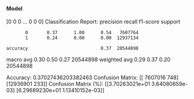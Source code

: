 #### Model
[0 0 0 ... 0 0 0]
Classification Report:
              precision    recall  f1-score   support

           0       0.37      1.00      0.54   7607764
           1       0.24      0.00      0.00  12937134

    accuracy                           0.37  20544898
   macro avg       0.30      0.50      0.27  20544898
weighted avg       0.29      0.37      0.20  20544898

Accuracy: 0.37027436203382463
Confusion Matrix:
[[ 7607016      748]
 [12936901      233]]
Confusion Matrix (%):
[[3.70263021e+01 3.64080659e-03]
 [6.29689230e+01 1.13410152e-03]]

